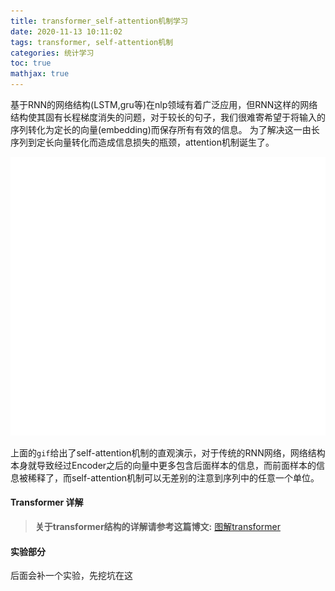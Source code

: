 ```yaml
---
title: transformer_self-attention机制学习
date: 2020-11-13 10:11:02
tags: transformer, self-attention机制 
categories: 统计学习  
toc: true 
mathjax: true 
---
```

基于RNN的网络结构(LSTM,gru等)在nlp领域有着广泛应用，但RNN这样的网络结构使其固有长程梯度消失的问题，对于较长的句子，我们很难寄希望于将输入的序列转化为定长的向量(embedding)而保存所有有效的信息。 为了解决这一由长序列到定长向量转化而造成信息损失的瓶颈，attention机制诞生了。 
<!--more-->
![self-attention](https://raw.githubusercontent.com/xuejy19/xuejy19.github.io/source/Img/transformer.gif) 

上面的`gif`给出了self-attention机制的直观演示，对于传统的RNN网络，网络结构本身就导致经过Encoder之后的向量中更多包含后面样本的信息，而前面样本的信息被稀释了，而self-attention机制可以无差别的注意到序列中的任意一个单位。 
#### Transformer 详解
> **关于transformer结构的详解请参考这篇博文:**
> [图解transformer](http://jalammar.github.io/illustrated-transformer/)

#### 实验部分 
后面会补一个实验，先挖坑在这
